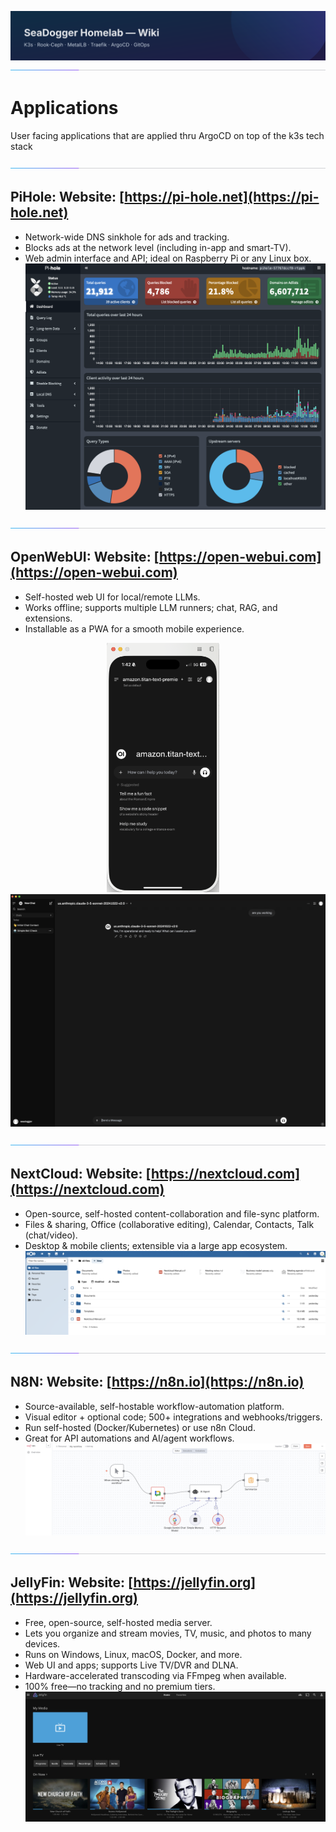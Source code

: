 ![wiki-banner.svg](images/wiki-banner.svg)
![accent-divider.svg](images/accent-divider.svg)
# Applications
User facing applications that are applied thru ArgoCD on top of the k3s tech stack

![accent-divider](images/accent-divider.svg)
## PiHole: **Website:** [https://pi-hole.net](https://pi-hole.net)
- Network-wide DNS sinkhole for ads and tracking.
- Blocks ads at the network level (including in-app and smart-TV).
- Web admin interface and API; ideal on Raspberry Pi or any Linux box.
![PiHole](images/PiHole-Dashboard.png)

![accent-divider](images/accent-divider.svg)
## OpenWebUI: **Website:** [https://open-webui.com](https://open-webui.com)
- Self-hosted web UI for local/remote LLMs.
- Works offline; supports multiple LLM runners; chat, RAG, and extensions.
- Installable as a PWA for a smooth mobile experience.

<p align="center">
  <img src="images/WebUI-iPhone-UI.png" alt="OpenWebUI on iPhone" width="180">
  &nbsp;&nbsp;&nbsp;
  <img src="images/WebUI-Laptop-UI.png" alt="OpenWebUI on Laptop" width="1024">
</p>

![accent-divider](images/accent-divider.svg)
## NextCloud: **Website:** [https://nextcloud.com](https://nextcloud.com)
- Open-source, self-hosted content-collaboration and file-sync platform.
- Files & sharing, Office (collaborative editing), Calendar, Contacts, Talk (chat/video).
- Desktop & mobile clients; extensible via a large app ecosystem.
![NextCloud](images/nextcloud-dashboard.png)

![accent-divider](images/accent-divider.svg)
## N8N: **Website:** [https://n8n.io](https://n8n.io)
- Source-available, self-hostable workflow-automation platform.
- Visual editor + optional code; 500+ integrations and webhooks/triggers.
- Run self-hosted (Docker/Kubernetes) or use n8n Cloud.
- Great for API automations and AI/agent workflows.
![N8N](images/n8n-workflow.png)

![accent-divider](images/accent-divider.svg)
## JellyFin: **Website:** [https://jellyfin.org](https://jellyfin.org)
- Free, open-source, self-hosted media server.
- Lets you organize and stream movies, TV, music, and photos to many devices.
- Runs on Windows, Linux, macOS, Docker, and more.
- Web UI and apps; supports Live TV/DVR and DLNA.
- Hardware-accelerated transcoding via FFmpeg when available.
- 100% free—no tracking and no premium tiers.
![JellyFin](images/jellyfin-dashboard.png)

